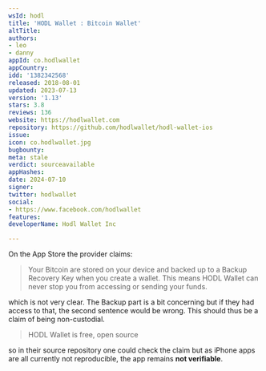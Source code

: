 ```yaml
---
wsId: hodl
title: 'HODL Wallet : Bitcoin Wallet'
altTitle: 
authors:
- leo
- danny
appId: co.hodlwallet
appCountry: 
idd: '1382342568'
released: 2018-08-01
updated: 2023-07-13
version: '1.13'
stars: 3.8
reviews: 136
website: https://hodlwallet.com
repository: https://github.com/hodlwallet/hodl-wallet-ios
issue: 
icon: co.hodlwallet.jpg
bugbounty: 
meta: stale
verdict: sourceavailable
appHashes: 
date: 2024-07-10
signer: 
twitter: hodlwallet
social:
- https://www.facebook.com/hodlwallet
features: 
developerName: Hodl Wallet Inc

---
```


On the App Store the provider claims:

> Your Bitcoin are stored on your device and backed up to a Backup Recovery Key
  when you create a wallet. This means HODL Wallet can never stop you from
  accessing or sending your funds.

which is not very clear. The Backup part is a bit concerning but if they had
access to that, the second sentence would be wrong. This should thus be a claim
of being non-custodial.

> HODL Wallet is free, open source

so in their source repository one could check the claim but as iPhone apps are
all currently not reproducible, the app remains **not verifiable**.
